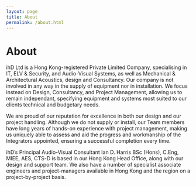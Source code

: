 ```yaml
---
layout: page
title: About
permalink: /about.html
---
```


# About

ihD Ltd is a Hong Kong-registered Private Limited Company, specialising in IT, ELV & Security, and Audio-Visual Systems, as well as Mechanical & Architectural Acoustics, design and Consultancy. Our company is not involved in any way in the supply of equipment nor in installation. We focus instead on Design, Consultancy, and Project Management, allowing us to remain independant, specifying equipment and systems most suited to our clients technical and budgetary needs.

We are proud of our reputation for excellence in both our design and our project handling. Although we do not supply or install, our Team members have long years of hands-on experience with project management, making us uniquely able to assess and aid the progress and workmanship of the Integrators appointed, ensuring a successful completion every time.

ihD’s Principal Audio-Visual Consultant Ian D. Harris BSc (Hons), C.Eng, MIEE, AES, CTS-D is based in our Hong Kong Head Office, along with our design and support team. We also have a number of specialist associate engineers and project-managers available in Hong Kong and the region on a project-by-project basis.
